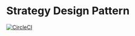 # Strategy Design Pattern
[![CircleCI](https://dl.circleci.com/status-badge/img/gh/1939123/lab10/tree/main.svg?style=svg)](https://dl.circleci.com/status-badge/redirect/gh/1939123/lab10/tree/main)
